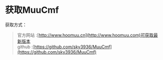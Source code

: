 # 获取MuuCmf

获取方式：

> 官方网站 :[http://www.hoomuu.cn](http://www.hoomuu.com)可获取最新版本   
> github :[https://github.com/sky3936/MuuCmf](https://github.com/sky3936/MuuCmf)